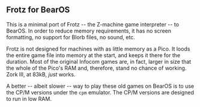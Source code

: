 ## Frotz for BearOS

This is a minimal port of Frotz -- the Z-machine game interpreter -- to BearOS.
In order to reduce memory requirements, it has no screen formatting, no support
for Blorb files, no sound, etc.
 
Frotz is not designed for machines with as little memory as a Pico. It loods
the entire game file into memory at the start, and keeps it there for the
duration. Most of the original Infocom games are, in fact, larger in size that
the whole of the Pico's RAM and, therefore, stand no chance of working. Zork
III, at 83kB, _just_ works.

A better -- albeit slower -- way to play these old games on BearOS is to use
the CP/M versions under the `cpm` emulator. The CP/M versions are designed to
run in low RAM.

